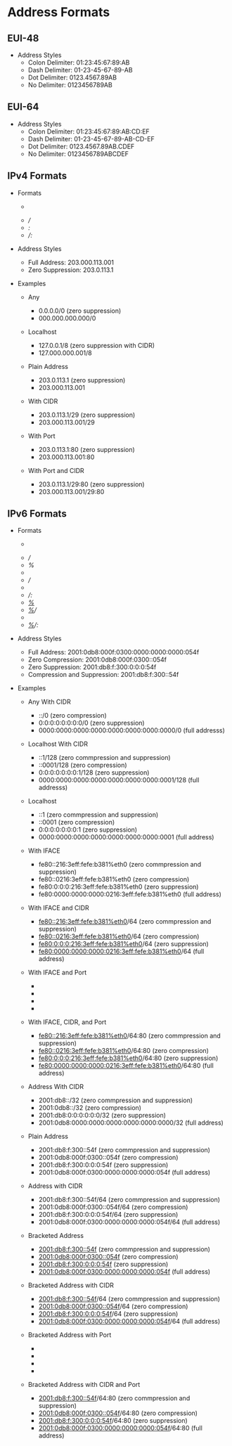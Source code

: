 
Address Formats
===============

EUI-48
------

  * Address Styles
    - Colon Delimiter:  01:23:45:67:89:AB
    - Dash Delimiter:   01-23-45-67-89-AB
    - Dot Delimiter:    0123.4567.89AB
    - No Delimiter:     0123456789AB


EUI-64
------

  * Address Styles
    - Colon Delimiter:  01:23:45:67:89:AB:CD:EF
    - Dash Delimiter:   01-23-45-67-89-AB-CD-EF
    - Dot Delimiter:    0123.4567.89AB.CDEF
    - No Delimiter:     0123456789ABCDEF


IPv4 Formats
------------

  * Formats
    - <address>
    - <address>/<cidr>
    - <address>:<port>
    - <address>/<cidr>:<port>

  * Address Styles
    - Full Address:                203.000.113.001
    - Zero Suppression:            203.0.113.1

  * Examples

    * Any
      - 0.0.0.0/0             (zero suppression)
      - 000.000.000.000/0

    * Localhost
      - 127.0.0.1/8           (zero suppression with CIDR)
      - 127.000.000.001/8

    * Plain Address
      - 203.0.113.1           (zero suppression)
      - 203.000.113.001

    * With CIDR
      - 203.0.113.1/29        (zero suppression)
      - 203.000.113.001/29

    * With Port
      - 203.0.113.1:80        (zero suppression)
      - 203.000.113.001:80

    * With Port and CIDR
      - 203.0.113.1/29:80     (zero suppression)
      - 203.000.113.001/29:80


IPv6 Formats
------------

  * Formats
    - <address>
    - <address>/<cidr>
    - <address>%<iface>
    - [<address>]
    - [<address>]/<cidr>
    - [<address>]:<port>
    - [<address>]/<cidr>:<port>
    - [<address>%<iface>]
    - [<address>%<iface>]/<cidr>
    - [<address>%<iface>]:<port>
    - [<address>%<iface>]/<cidr>:<port>

  * Address Styles
    - Full Address:                2001:0db8:000f:0300:0000:0000:0000:054f
    - Zero Compression:            2001:0db8:000f:0300::054f
    - Zero Suppression:            2001:db8:f:300:0:0:0:54f
    - Compression and Suppression: 2001:db8:f:300::54f

  * Examples

     * Any With CIDR
       - ::/0                                                  (zero compression)
       - 0:0:0:0:0:0:0:0/0                                     (zero suppression)
       - 0000:0000:0000:0000:0000:0000:0000:0000/0             (full addresss)

     * Localhost With CIDR
       - ::1/128                                               (zero commpression and suppression)
       - ::0001/128                                            (zero compression)
       - 0:0:0:0:0:0:0:1/128                                   (zero suppression)
       - 0000:0000:0000:0000:0000:0000:0000:0001/128           (full addresss)

     * Localhost
       - ::1                                                   (zero commpression and suppression)
       - ::0001                                                (zero compression)
       - 0:0:0:0:0:0:0:1                                       (zero suppression)
       - 0000:0000:0000:0000:0000:0000:0000:0001               (full address)

     * With IFACE
       - fe80::216:3eff:fefe:b381%eth0                         (zero commpression and suppression)
       - fe80::0216:3eff:fefe:b381%eth0                        (zero compression)
       - fe80:0:0:0:216:3eff:fefe:b381%eth0                    (zero suppression)
       - fe80:0000:0000:0000:0216:3eff:fefe:b381%eth0          (full address)

     * With IFACE and CIDR
       - [fe80::216:3eff:fefe:b381%eth0]/64                    (zero commpression and suppression)
       - [fe80::0216:3eff:fefe:b381%eth0]/64                   (zero compression)
       - [fe80:0:0:0:216:3eff:fefe:b381%eth0]/64               (zero suppression)
       - [fe80:0000:0000:0000:0216:3eff:fefe:b381%eth0]/64     (full address)

     * With IFACE and Port
       - [fe80::216:3eff:fefe:b381%eth0]:80                    (zero commpression and suppression)
       - [fe80::0216:3eff:fefe:b381%eth0]:80                   (zero compression)
       - [fe80:0:0:0:216:3eff:fefe:b381%eth0]:80               (zero suppression)
       - [fe80:0000:0000:0000:0216:3eff:fefe:b381%eth0]:80     (full address)

     * With IFACE, CIDR, and Port
       - [fe80::216:3eff:fefe:b381%eth0]/64:80                 (zero commpression and suppression)
       - [fe80::0216:3eff:fefe:b381%eth0]/64:80                (zero compression)
       - [fe80:0:0:0:216:3eff:fefe:b381%eth0]/64:80            (zero suppression)
       - [fe80:0000:0000:0000:0216:3eff:fefe:b381%eth0]/64:80  (full address)

     * Address With CIDR
       - 2001:db8::/32                                         (zero commpression and suppression)
       - 2001:0db8::/32                                        (zero compression)
       - 2001:db8:0:0:0:0:0:0/32                               (zero suppression)
       - 2001:0db8:0000:0000:0000:0000:0000:0000/32            (full address)

     * Plain Address
       - 2001:db8:f:300::54f                                   (zero commpression and suppression)
       - 2001:0db8:000f:0300::054f                             (zero compression)
       - 2001:db8:f:300:0:0:0:54f                              (zero suppression)
       - 2001:0db8:000f:0300:0000:0000:0000:054f               (full address)

     * Address with CIDR
       - 2001:db8:f:300::54f/64                                (zero commpression and suppression)
       - 2001:0db8:000f:0300::054f/64                          (zero compression)
       - 2001:db8:f:300:0:0:0:54f/64                           (zero suppression)
       - 2001:0db8:000f:0300:0000:0000:0000:054f/64            (full address)

     * Bracketed Address
       - [2001:db8:f:300::54f]                                 (zero commpression and suppression)
       - [2001:0db8:000f:0300::054f]                           (zero compression)
       - [2001:db8:f:300:0:0:0:54f]                            (zero suppression)
       - [2001:0db8:000f:0300:0000:0000:0000:054f]             (full address)

     * Bracketed Address with CIDR
       - [2001:db8:f:300::54f]/64                              (zero commpression and suppression)
       - [2001:0db8:000f:0300::054f]/64                        (zero compression)
       - [2001:db8:f:300:0:0:0:54f]/64                         (zero suppression)
       - [2001:0db8:000f:0300:0000:0000:0000:054f]/64          (full address)

     * Bracketed Address with Port
       - [2001:db8:f:300::54f]:80                              (zero commpression and suppression)
       - [2001:0db8:000f:0300::054f]:80                        (zero compression)
       - [2001:db8:f:300:0:0:0:54f]:80                         (zero suppression)
       - [2001:0db8:000f:0300:0000:0000:0000:054f]:80          (full address)

     * Bracketed Address with CIDR and Port
       - [2001:db8:f:300::54f]/64:80                           (zero commpression and suppression)
       - [2001:0db8:000f:0300::054f]/64:80                     (zero compression)
       - [2001:db8:f:300:0:0:0:54f]/64:80                      (zero suppression)
       - [2001:0db8:000f:0300:0000:0000:0000:054f]/64:80       (full address)


